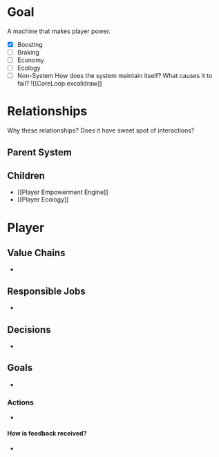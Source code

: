 # Goal
A machine that makes player power.
- [x] Boosting
- [ ] Braking
- [ ] Economy
- [ ] Ecology
- [ ] Non-System
How does the system maintain itself? What causes it to fail?
![[CoreLoop.excalidraw]]
# Relationships
Why these relationships?
Does it have sweet spot of interactions?
## Parent System

## Children
- [[Player Empowerment Engine]]
- [[Player Ecology]]
# Player
## Value Chains
- 
## Responsible Jobs
- 
## Decisions
- 
## Goals
- 
### Actions
- 
#### How is feedback received?
- 
